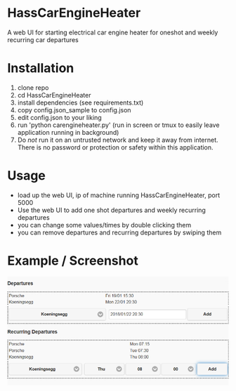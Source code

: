 # HassCarEngineHeater
A web UI for starting electrical car engine heater for oneshot and weekly recurring car departures


# Installation
1. clone repo
1. cd HassCarEngineHeater
1. install dependencies (see requirements.txt)
1. copy config.json_sample to config.json
1. edit config.json to your liking
1. run 'python carengineheater.py' (run in screen or tmux to easily leave application running in background)
1. Do _not_ run it on an untrusted network and keep it away from internet. There is no password or protection or safety within this application. 

# Usage
* load up the web UI, ip of machine running HassCarEngineHeater, port 5000
* Use the web UI to add one shot departures and weekly recurring departures
* you can change some values/times by double clicking them
* you can remove departures and recurring departures by swiping them

# Example / Screenshot
![Screenshot of web UI](web_ui_screenshot.png)

